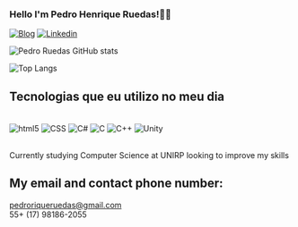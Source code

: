 
### Hello I'm Pedro Henrique Ruedas!🖐🏼
[![Blog](https://img.shields.io/badge/Instagram-E4405F?style=for-the-badge&logo=instagram&logoColor=white)](https://www.instagram.com/pedro_ruedas/)
[![Linkedin](https://img.shields.io/badge/LinkedIn-0077B5?style=for-the-badge&logo=linkedin&logoColor=white)](https://www.linkedin.com/in/pedro-henrique-ruedas-b78552240/)

![Pedro Ruedas GitHub stats](https://github-readme-stats.vercel.app/api?username=PedroRuedas&show_icons=true&theme=tokyonight)

![Top Langs](https://github-readme-stats.vercel.app/api/top-langs/?username=PedroRuedas&layout=compact)

## Tecnologias que eu utilizo no meu dia

<div style="display: inline_block"><br/>
<img align="center" alt="html5" src="https://img.shields.io/badge/HTML5-E34F26?style=for-the-badge&logo=html5&logoColor=white" />
<img align="center" alt="CSS" src="https://img.shields.io/badge/CSS3-1572B6?style=for-the-badge&logo=css3&logoColor=white" />
<img align="center" alt="C#" src="https://img.shields.io/badge/C%23-239120?style=for-the-badge&logo=c-sharp&logoColor=white" />
<img align="center" alt="C" src="https://img.shields.io/badge/C-00599C?style=for-the-badge&logo=c&logoColor=white" />
<img align="center" alt="C++" src="https://img.shields.io/badge/C%2B%2B-00599C?style=for-the-badge&logo=c%2B%2B&logoColor=white" />
<img align="center" alt="Unity" src="https://img.shields.io/badge/Unity-100000?style=for-the-badge&logo=unity&logoColor=white" />
</div><br/>

Currently studying Computer Science at UNIRP looking to improve my skills

## My email and contact phone number:
pedroriqueruedas@gmail.com<br/>
55+ (17) 98186-2055

